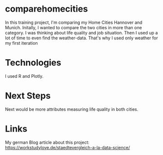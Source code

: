 # comparehomecities
In this training project, I'm comparing my Home Cities Hannover and Munich. Initally, I wanted to compare the two cities in more than one category. I was thinking about life quality and job situation. Then I used up a lot of time to even find the weather-data. That's why I used only weather for my first iteration

# Technologies
I used R and Plotly.

# Next Steps
Next would be more attributes measuring life quality in both cities.

# Links
My german Blog article about this project: https://workstudylove.de/staedtevergleich-a-la-data-science/